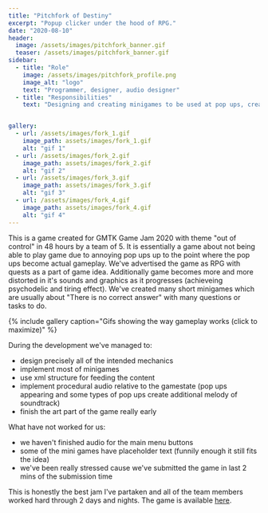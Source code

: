```yaml
---
title: "Pitchfork of Destiny"
excerpt: "Popup clicker under the hood of RPG."
date: "2020-08-10"
header:
  image: /assets/images/pitchfork_banner.gif
  teaser: /assets/images/pitchfork_banner.gif
sidebar:
  - title: "Role"
    image: /assets/images/pitchfork_profile.png
    image_alt: "logo"
    text: "Programmer, designer, audio designer"
  - title: "Responsibilities"
    text: "Designing and creating minigames to be used at pop ups, creation of audio system reacting to the gamestate."


gallery:
  - url: /assets/images/fork_1.gif
    image_path: assets/images/fork_1.gif
    alt: "gif 1"
  - url: /assets/images/fork_2.gif
    image_path: assets/images/fork_2.gif
    alt: "gif 2"
  - url: /assets/images/fork_3.gif
    image_path: assets/images/fork_3.gif
    alt: "gif 3"
  - url: /assets/images/fork_4.gif
    image_path: assets/images/fork_4.gif
    alt: "gif 4"        
---
```


This is a game created for GMTK Game Jam 2020 with theme "out of control" in 48 hours by a team of 5. It is essentially a game about not being able to play game due to annoying pop ups up to the point where the pop ups become actual gameplay. We've advertised the game as RPG with quests as a part of game idea. Additionally game becomes more and more distorted in it's sounds and graphics as it progresses (achieveing psychodelic and tiring effect). We've created many short minigames which are usually about "There is no correct answer" with many questions or tasks to do.

{% include gallery caption="Gifs showing the way gameplay works (click to maximize)" %}

During the development we've managed to:
- design precisely all of the intended mechanics
- implement most of minigames
- use xml structure for feeding the content
- implement procedural audio relative to the gamestate (pop ups appearing and some types of pop ups create additional melody of soundtrack)
- finish the art part of the game really early

What have not worked for us:
- we haven't finished audio for the main menu buttons
- some of the mini games have placeholder text (funnily enough it still fits the idea)
- we've been really stressed cause we've submitted the game in last 2 mins of the submission time

This is honestly the best jam I've partaken and all of the team members worked hard through 2 days and nights. The game is available [here](https://marcwerk.itch.io/pitchfork-of-destiny-a-slimy-adventure).